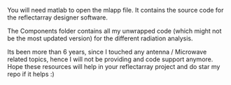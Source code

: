 You will need matlab to open the mlapp file. It contains the source code for the reflectarray designer software.

The Components folder contains all my unwrapped code (which might not be the most updated version) for the different radiation analysis.

Its been more than 6 years, since I touched any antenna / Microwave related topics, hence I will not be providing and code support anymore. 
Hope these resources will help in your reflectarray project and do star my repo if it helps :) 
